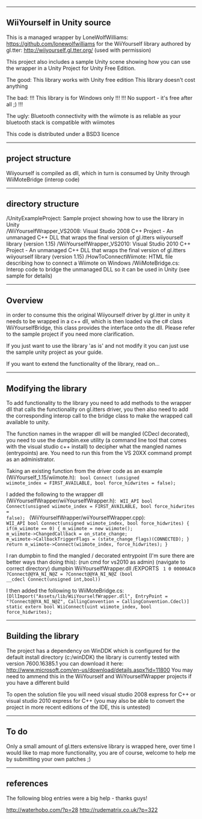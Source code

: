 ---------------------------
WiiYourself in Unity source
---------------------------

This is a managed wrapper by LoneWolfWilliams: https://github.com/lonewolfwilliams
for the WiiYourself library authored by gl.tter: http://wiiyourself.gl.tter.org/ (used with permission)

This project also includes a sample Unity scene showing how you can use the wrapper in a Unity Project for Unity Free Edition.

The good:
This library works with Unity free edition
This library doesn't cost anything

The bad:
!!! This library is for Windows only !!!
!!! No support - it's free after all ;) !!!

The ugly:
Bluetooth connectivity with the wiimote is as reliable as your bluetooth stack is compatible with wiimotes

This code is distributed under a BSD3 licence

-----------------
project structure
-----------------

Wiiyourself is compiled as dll, which in turn is consumed by Unity through WiiMoteBridge (interop code)

-------------------
directory structure
-------------------

/UnityExampleProject: Sample project showing how to use the library in Unity  
/WiiYourselfWrapper_VS2008: Visual Studio 2008 C++ Project - An unmanaged C++ DLL that wraps the final version of gl.itters wiiyourself library (version 1.15)
/WiiYourselfWrapper_VS2010: Visual Studio 2010 C++ Project - An unmanaged C++ DLL that wraps the final version of gl.itters wiiyourself library (version 1.15)
/HowToConnectWiimote: HTML file describing how to connect a Wiimote on Windows 
/WiiMoteBridge.cs: Interop code to bridge the unmanaged DLL so it can be used in Unity (see sample for details)

--------
Overview
--------

in order to consume this the original Wiiyourself driver by gl.itter in unity it needs to be wrapped in a c++ dll, which is then loaded via 
the c# class WiiYourselfBridge, this class provides the interface onto the dll. Please refer to the sample project if you need more clarification.

If you just want to use the library 'as is' and not modify it you can just use the sample unity project as your guide.

If you want to extend the functionality of the library, read on...

---------------------
Modifying the library
---------------------

To add functionality to the library you need to add methods to the wrapper dll that calls the functionality on gl.itters driver, you then also need to add the corresponding 
interop call to the bridge class to make the wrapped call available to unity.

The function names in the wrapper dll will be mangled (CDecl decorated), you need to use the dumpbin.exe utility (a command line tool that comes with the visual studio c++ install) to decipher
what the mangled names (entrypoints) are. You need to run this from the VS 20XX command prompt as an administrator.

Taking an existing function from the driver code as an example (WiiYourself_1.15/wiimote.h):
<code>
bool Connect (unsigned wiimote_index = FIRST_AVAILABLE, bool force_hidwrites = false);
</code>

I added the following to the wrapper dll (WiiYourselfWrapper/wiiYourselfWrapper.h):
<code>
WII_API bool Connect(unsigned wiimote_index = FIRST_AVAILABLE, bool force_hidwrites = false);
</code>
(WiiYourselfWrapper/wiiYourselfWrapper.cpp):
<code>
WII_API bool Connect(unsigned wiimote_index,
					bool force_hidwrites)
{
	if(m_wiimote == 0)
	{
		m_wiimote = new wiimote();
		m_wiimote->ChangedCallback = on_state_change;
		m_wiimote->CallbackTriggerFlags = (state_change_flags)(CONNECTED);
	}
	return m_wiimote->Connect(wiimote_index, force_hidwrites);
}
</code>

I ran dumpbin to find the mangled / decorated entrypoint (I'm sure there are better ways than doing this):
(run cmd for vs2010 as admin)
(navigate to correct directory)
dumpbin WiiYourselfWrapper.dll /EXPORTS 
<code>
1    0 00006AC0 ?Connect@@YA_NI_N@Z = ?Connect@@YA_NI_N@Z (bool __cdecl Connect(unsigned int,bool))
</code>

I then added the following to WiiMoteBridge.cs:
<code>
[DllImport("Assets/lib/WiiYourselfWrapper.dll", EntryPoint = "?Connect@@YA_NI_N@Z", CallingConvention = CallingConvention.Cdecl)]
static extern bool WiiConnect(uint wiimote_index, bool force_hidwrites);
</code>

--------------------
Building the library
--------------------

The project has a dependency on WinDDK which is configured for the default install directory (c:/winDDK) the library is currently tested with version 7600.16385.1 you can download it here: http://www.microsoft.com/en-us/download/details.aspx?id=11800
You may need to ammend this in the WiiYourself and WiiYourselfWrapper projects if you have a different build

To open the solution file you will need visual studio 2008 express for C++ or visual studio 2010 express for C++ (you may also be able to convert the project in more recent editions of the IDE, this is untested)

-----
To do
-----

Only a small amount of gl.tters extensive library is wrapped here, over time I would like to map more functionality, 
you are of course, welcome to help me by submitting your own patches ;)

----------
references
----------

The following blog entries were a big help - thanks guys!

http://waterhobo.com/?p=28
http://rudematrix.co.uk/?p=322